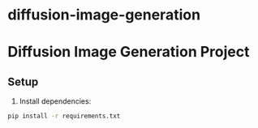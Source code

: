 # diffusion-image-generation


# Diffusion Image Generation Project

## Setup

1. Install dependencies:
```bash
pip install -r requirements.txt

